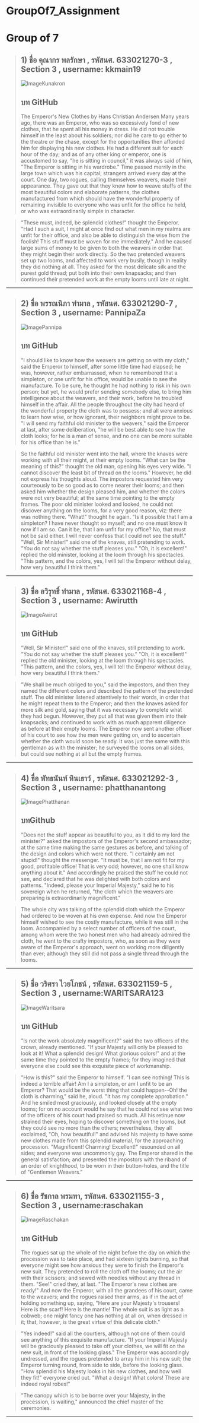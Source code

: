 # GroupOf7_Assignment
# Group of 7

> ## 1) ชื่อ คุณากร พลรักษา , รหัสนศ. 633021270-3 , Section 3 , username: kkmain19 
> ![ImageKunakron](../Image/dd.jpg?raw=true)
> ## บท GitHub 
>  The Emperor's New Clothes by Hans Christian Andersen
Many years ago, there was an Emperor, who was so excessively fond of new clothes, that he
spent all his money in dress. He did not trouble himself in the least about his soldiers; nor did
he care to go either to the theatre or the chase, except for the opportunities then afforded him
for displaying his new clothes. He had a different suit for each hour of the day; and as of any
other king or emperor, one is accustomed to say, "he is sitting in council," it was always said of
him, "The Emperor is sitting in his wardrobe."
Time passed merrily in the large town which was his capital; strangers arrived every day at the
court. One day, two rogues, calling themselves weavers, made their appearance. They gave out
that they knew how to weave stuffs of the most beautiful colors and elaborate patterns, the
clothes manufactured from which should have the wonderful property of remaining invisible to
everyone who was unfit for the office he held, or who was extraordinarily simple in character.

> "These must, indeed, be splendid clothes!" thought the Emperor. "Had I such a suit, I might at
once find out what men in my realms are unfit for their office, and also be able to distinguish
the wise from the foolish! This stuff must be woven for me immediately." And he caused large
sums of money to be given to both the weavers in order that they might begin their work
directly.
So the two pretended weavers set up two looms, and affected to work very busily, though in
reality they did nothing at all. They asked for the most delicate silk and the purest gold thread;
put both into their own knapsacks; and then continued their pretended work at the empty
looms until late at night.
-----------------------------------------------------------------------------------------------------
> ## 2) ชื่อ พรรณนิภา ทำมาล  , รหัสนศ. 633021290-7 , Section 3 , username: PannipaZa 
> ![ImagePannipa](../Lab4/Nam.jpg?raw=true)
> ## บท GitHub 
>  "I should like to know how the weavers are getting on with my cloth," said the Emperor to
himself, after some little time had elapsed; he was, however, rather embarrassed, when he
remembered that a simpleton, or one unfit for his office, would be unable to see the
manufacture. To be sure, he thought he had nothing to risk in his own person; but yet, he
would prefer sending somebody else, to bring him intelligence about the weavers, and their
work, before he troubled himself in the affair. All the people throughout the city had heard of
the wonderful property the cloth was to possess; and all were anxious to learn how wise, or
how ignorant, their neighbors might prove to be.
"I will send my faithful old minister to the weavers," said the Emperor at last, after some
deliberation, "he will be best able to see how the cloth looks; for he is a man of sense, and no
one can be more suitable for his office than he is."

> So the faithful old minister went into the hall, where the knaves were working with all their
might, at their empty looms. "What can be the meaning of this?" thought the old man, opening
his eyes very wide. "I cannot discover the least bit of thread on the looms." However, he did not
express his thoughts aloud.
The impostors requested him very courteously to be so good as to come nearer their looms;
and then asked him whether the design pleased him, and whether the colors were not very
beautiful; at the same time pointing to the empty frames. The poor old minister looked and
looked, he could not discover anything on the looms, for a very good reason, viz: there was
nothing there. "What!" thought he again. "Is it possible that I am a simpleton? I have never
thought so myself; and no one must know it now if I am so. Can it be, that I am unfit for my
office? No, that must not be said either. I will never confess that I could not see the stuff."
"Well, Sir Minister!" said one of the knaves, still pretending to work. "You do not say whether
the stuff pleases you."
"Oh, it is excellent!" replied the old minister, looking at the loom through his spectacles. "This
pattern, and the colors, yes, I will tell the Emperor without delay, how very beautiful I think
them."
-------------------------------------------------------------------------------------------------------------------------------
> ## 3) ชื่อ อวิรุทธิ์ ทำมาล  , รหัสนศ. 633021168-4 , Section 3 , username: Awirutth
> ![ImageAwirut](../awirut/awirut.jpg?raw=true)
> ## บท GitHub
> "Well, Sir Minister!" said one of the knaves, still pretending to work. "You do not say whether
the stuff pleases you."
"Oh, it is excellent!" replied the old minister, looking at the loom through his spectacles. "This
pattern, and the colors, yes, I will tell the Emperor without delay, how very beautiful I think
them."

>"We shall be much obliged to you," said the impostors, and then they named the different
colors and described the pattern of the pretended stuff. The old minister listened attentively to
their words, in order that he might repeat them to the Emperor; and then the knaves asked for
more silk and gold, saying that it was necessary to complete what they had begun. However,
they put all that was given them into their knapsacks; and continued to work with as much
apparent diligence as before at their empty looms.
The Emperor now sent another officer of his court to see how the men were getting on, and to
ascertain whether the cloth would soon be ready. It was just the same with this gentleman as
with the minister; he surveyed the looms on all sides, but could see nothing at all but the empty
frames.
-------------------------------------------------------------------------------------------------------------------------------
> ## 4) ชื่อ พัทธนันท์ หินเธาว์  , รหัสนศ. 633021292-3 , Section 3 , username: phatthanantong
> ![ImagePhatthanan](../phatthananhin/tt.jpg?raw=true)
> ## บทGithub
>"Does not the stuff appear as beautiful to you, as it did to my lord the minister?" asked the
impostors of the Emperor's second ambassador; at the same time making the same gestures as
before, and talking of the design and colors which were not there.
"I certainly am not stupid!" thought the messenger. "It must be, that I am not fit for my good,
profitable office! That is very odd; however, no one shall know anything about it." And
accordingly he praised the stuff he could not see, and declared that he was delighted with both
colors and patterns. "Indeed, please your Imperial Majesty," said he to his sovereign when he
returned, "the cloth which the weavers are preparing is extraordinarily magnificent."

>The whole city was talking of the splendid cloth which the Emperor had ordered to be woven at
his own expense.
And now the Emperor himself wished to see the costly manufacture, while it was still in the
loom. Accompanied by a select number of officers of the court, among whom were the two
honest men who had already admired the cloth, he went to the crafty impostors, who, as soon 
as they were aware of the Emperor's approach, went on working more diligently than ever;
although they still did not pass a single thread through the looms.
------------------------------------------------------------------------------------------
> ## 5) ชื่อ วริศรา ไวยโภชน์ , รหัสนศ. 633021159-5 , Section 3 , username:WARITSARA123
> ![ImageWaritsara](../warisara/ww.jpg?raw=true)
> ## บท GitHub 
>  "Is not the work absolutely magnificent?" said the two officers of the crown, already
mentioned. "If your Majesty will only be pleased to look at it! What a splendid design! What
glorious colors!" and at the same time they pointed to the empty frames; for they imagined
that everyone else could see this exquisite piece of workmanship.

> "How is this?" said the Emperor to himself. "I can see nothing! This is indeed a terrible affair!
Am I a simpleton, or am I unfit to be an Emperor? That would be the worst thing that could
happen--Oh! the cloth is charming," said he, aloud. "It has my complete approbation." And he
smiled most graciously, and looked closely at the empty looms; for on no account would he say
that he could not see what two of the officers of his court had praised so much. All his retinue
now strained their eyes, hoping to discover something on the looms, but they could see no
more than the others; nevertheless, they all exclaimed, "Oh, how beautiful!" and advised his
majesty to have some new clothes made from this splendid material, for the approaching
procession. "Magnificent! Charming! Excellent!" resounded on all sides; and everyone was
uncommonly gay. The Emperor shared in the general satisfaction; and presented the impostors
with the riband of an order of knighthood, to be worn in their button-holes, and the title of
"Gentlemen Weavers."
-------------------------------------------------------------------------------------------------------------------------------
> ## 6) ชื่อ รัชกาล พรมทา, รหัสนศ. 633021155-3 , Section 3 , username:raschakan
> ![ImageRaschakan](../raschakan/ss.jpg?raw=true)
> ## บท GitHub 
>  The rogues sat up the whole of the night before the day on which the procession was to take
place, and had sixteen lights burning, so that everyone might see how anxious they were to
finish the Emperor's new suit. They pretended to roll the cloth off the looms; cut the air with
their scissors; and sewed with needles without any thread in them. "See!" cried they, at last.
"The Emperor's new clothes are ready!"
And now the Emperor, with all the grandees of his court, came to the weavers; and the rogues
raised their arms, as if in the act of holding something up, saying, "Here are your Majesty's
trousers! Here is the scarf! Here is the mantle! The whole suit is as light as a cobweb; one might
fancy one has nothing at all on, when dressed in it; that, however, is the great virtue of this
delicate cloth."

> "Yes indeed!" said all the courtiers, although not one of them could see anything of this
exquisite manufacture.
"If your Imperial Majesty will be graciously pleased to take off your clothes, we will fit on the
new suit, in front of the looking glass."
The Emperor was accordingly undressed, and the rogues pretended to array him in his new suit;
the Emperor turning round, from side to side, before the looking glass.
"How splendid his Majesty looks in his new clothes, and how well they fit!" everyone cried out.
"What a design! What colors! These are indeed royal robes!"

> "The canopy which is to be borne over your Majesty, in the procession, is waiting," announced
the chief master of the ceremonies.
-------------------------------------------------------------------------------------------------------------------------------
